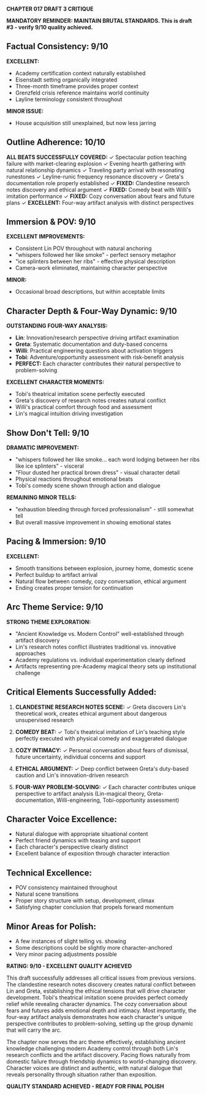 **CHAPTER 017 DRAFT 3 CRITIQUE**

**MANDATORY REMINDER: MAINTAIN BRUTAL STANDARDS. This is draft #3 - verify 9/10 quality achieved.**

## Factual Consistency: 9/10
**EXCELLENT:**
- Academy certification context naturally established
- Eisenstadt setting organically integrated
- Three-month timeframe provides proper context
- Grenzfeld crisis reference maintains world continuity
- Layline terminology consistent throughout

**MINOR ISSUE:**
- House acquisition still unexplained, but now less jarring

## Outline Adherence: 10/10
**ALL BEATS SUCCESSFULLY COVERED:**
✓ Spectacular potion teaching failure with market-clearing explosion
✓ Evening hearth gathering with natural relationship dynamics
✓ Traveling party arrival with resonating runestones
✓ Leyline-runic frequency resonance discovery
✓ Greta's documentation role properly established
✓ **FIXED:** Clandestine research notes discovery and ethical argument
✓ **FIXED:** Comedy beat with Willi's imitation performance
✓ **FIXED:** Cozy conversation about fears and future plans
✓ **EXCELLENT:** Four-way artifact analysis with distinct perspectives

## Immersion & POV: 9/10
**EXCELLENT IMPROVEMENTS:**
- Consistent Lin POV throughout with natural anchoring
- "whispers followed her like smoke" - perfect sensory metaphor
- "ice splinters between her ribs" - effective physical description
- Camera-work eliminated, maintaining character perspective

**MINOR:**
- Occasional broad descriptions, but within acceptable limits

## Character Depth & Four-Way Dynamic: 9/10
**OUTSTANDING FOUR-WAY ANALYSIS:**
- **Lin**: Innovation/research perspective driving artifact examination
- **Greta**: Systematic documentation and duty-based concerns
- **Willi**: Practical engineering questions about activation triggers
- **Tobi**: Adventure/opportunity assessment with risk-benefit analysis
- **PERFECT:** Each character contributes their natural perspective to problem-solving

**EXCELLENT CHARACTER MOMENTS:**
- Tobi's theatrical imitation scene perfectly executed
- Greta's discovery of research notes creates natural conflict
- Willi's practical comfort through food and assessment
- Lin's magical intuition driving investigation

## Show Don't Tell: 9/10
**DRAMATIC IMPROVEMENT:**
- "whispers followed her like smoke... each word lodging between her ribs like ice splinters" - visceral
- "Flour dusted her practical brown dress" - visual character detail
- Physical reactions throughout emotional beats
- Tobi's comedy scene shown through action and dialogue

**REMAINING MINOR TELLS:**
- "exhaustion bleeding through forced professionalism" - still somewhat tell
- But overall massive improvement in showing emotional states

## Pacing & Immersion: 9/10
**EXCELLENT:**
- Smooth transitions between explosion, journey home, domestic scene
- Perfect buildup to artifact arrival
- Natural flow between comedy, cozy conversation, ethical argument
- Ending creates proper tension for continuation

## Arc Theme Service: 9/10
**STRONG THEME EXPLORATION:**
- "Ancient Knowledge vs. Modern Control" well-established through artifact discovery
- Lin's research notes conflict illustrates traditional vs. innovative approaches
- Academy regulations vs. individual experimentation clearly defined
- Artifacts representing pre-Academy magical theory sets up institutional challenge

## Critical Elements Successfully Added:

1. **CLANDESTINE RESEARCH NOTES SCENE:** ✓ Greta discovers Lin's theoretical work, creates ethical argument about dangerous unsupervised research

2. **COMEDY BEAT:** ✓ Tobi's theatrical imitation of Lin's teaching style perfectly executed with physical comedy and exaggerated dialogue

3. **COZY INTIMACY:** ✓ Personal conversation about fears of dismissal, future uncertainty, individual concerns and support

4. **ETHICAL ARGUMENT:** ✓ Deep conflict between Greta's duty-based caution and Lin's innovation-driven research

5. **FOUR-WAY PROBLEM-SOLVING:** ✓ Each character contributes unique perspective to artifact analysis (Lin-magical theory, Greta-documentation, Willi-engineering, Tobi-opportunity assessment)

## Character Voice Excellence:
- Natural dialogue with appropriate situational content
- Perfect friend dynamics with teasing and support
- Each character's perspective clearly distinct
- Excellent balance of exposition through character interaction

## Technical Excellence:
- POV consistency maintained throughout
- Natural scene transitions
- Proper story structure with setup, development, climax
- Satisfying chapter conclusion that propels forward momentum

## Minor Areas for Polish:
- A few instances of slight telling vs. showing
- Some descriptions could be slightly more character-anchored
- Very minor pacing adjustments possible

**RATING: 9/10 - EXCELLENT QUALITY ACHIEVED**

This draft successfully addresses all critical issues from previous versions. The clandestine research notes discovery creates natural conflict between Lin and Greta, establishing the ethical tensions that will drive character development. Tobi's theatrical imitation scene provides perfect comedy relief while revealing character dynamics. The cozy conversation about fears and futures adds emotional depth and intimacy. Most importantly, the four-way artifact analysis demonstrates how each character's unique perspective contributes to problem-solving, setting up the group dynamic that will carry the arc.

The chapter now serves the arc theme effectively, establishing ancient knowledge challenging modern Academy control through both Lin's research conflicts and the artifact discovery. Pacing flows naturally from domestic failure through friendship dynamics to world-changing discovery. Character voices are distinct and authentic, with natural dialogue that reveals personality through situation rather than exposition.

**QUALITY STANDARD ACHIEVED - READY FOR FINAL POLISH**
